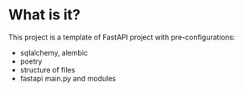 # What is it?
This project is a template of FastAPI project with pre-configurations:
- sqlalchemy, alembic
- poetry
- structure of files
- fastapi main.py and modules
